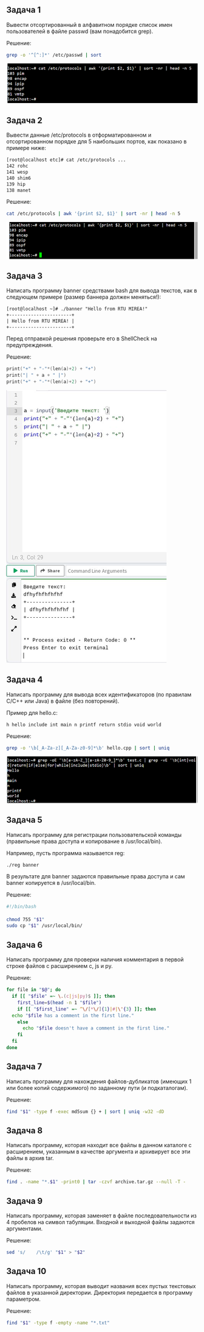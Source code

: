 
## Задача 1


Вывести отсортированный в алфавитном порядке список имен пользователей в файле passwd (вам понадобится grep).

Решение:
```bash
grep -o '^[^:]*' /etc/passwd | sort
```


![image](pictures/image.png)

## Задача 2

Вывести данные /etc/protocols в отформатированном и отсортированном порядке для 5 наибольших портов, как показано в примере ниже:

```
[root@localhost etc]# cat /etc/protocols ...
142 rohc
141 wesp
140 shim6
139 hip
138 manet
```

Решение:
```bash
cat /etc/protocols | awk '{print $2, $1}' | sort -nr | head -n 5
```

![image](pictures/image_2.png)


## Задача 3

Написать программу banner средствами bash для вывода текстов, как в следующем примере (размер баннера должен меняться!):

```
[root@localhost ~]# ./banner "Hello from RTU MIREA!"
+-----------------------+
| Hello from RTU MIREA! |
+-----------------------+
```

Перед отправкой решения проверьте его в ShellCheck на предупреждения.

Решение:
```a = input('Введите текст: ')
print("+" + "-"*(len(a)+2) + "+")
print("| " + a + " |")
print("+" + "-"*(len(a)+2) + "+")
```

![image](pictures/image_3.jpg)

## Задача 4

Написать программу для вывода всех идентификаторов (по правилам C/C++ или Java) в файле (без повторений).

Пример для hello.c:

```
h hello include int main n printf return stdio void world
```

Решение:
```bash
grep -o '\b[_A-Za-z][_A-Za-z0-9]*\b' hello.cpp | sort | uniq
```

![image](pictures/image_4.png)

## Задача 5

Написать программу для регистрации пользовательской команды (правильные права доступа и копирование в /usr/local/bin).

Например, пусть программа называется reg:

```
./reg banner
```

В результате для banner задаются правильные права доступа и сам banner копируется в /usr/local/bin.

Решение:
```bash
#!/bin/bash

chmod 755 "$1"
sudo cp "$1" /usr/local/bin/

```



## Задача 6

Написать программу для проверки наличия комментария в первой строке файлов с расширением c, js и py.

Решение:
```bash
for file in "$@"; do
  if [[ "$file" =~ \.(c|js|py)$ ]]; then
    first_line=$(head -n 1 "$file")
    if [[ "$first_line" =~ ^\/[*\/]{1}|#|\'{3} ]]; then
  echo "$file has a comment in the first line."
    else
      echo "$file doesn't have a comment in the first line."
    fi
  fi
done
```



## Задача 7

Написать программу для нахождения файлов-дубликатов (имеющих 1 или более копий содержимого) по заданному пути (и подкаталогам).

Решение: 
```bash
find "$1" -type f -exec md5sum {} + | sort | uniq -w32 -dD
```



## Задача 8

Написать программу, которая находит все файлы в данном каталоге с расширением, указанным в качестве аргумента и архивирует все эти файлы в архив tar.

Решение: 
```bash
find . -name "*.$1" -print0 | tar -czvf archive.tar.gz --null -T -
```



## Задача 9

Написать программу, которая заменяет в файле последовательности из 4 пробелов на символ табуляции. Входной и выходной файлы задаются аргументами.

Решение:
```bash
sed 's/    /\t/g' "$1" > "$2"
```


## Задача 10

Написать программу, которая выводит названия всех пустых текстовых файлов в указанной директории. Директория передается в программу параметром. 

Решение:
```bash
find "$1" -type f -empty -name "*.txt"
```

